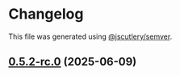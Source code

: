 # Changelog

This file was generated using [@jscutlery/semver](https://github.com/jscutlery/semver).

## [0.5.2-rc.0](https://github.com/Sitecore-PD/sitecore.cloudsdk.js/compare/utils-0.5.1...utils-0.5.2-rc.0) (2025-06-09)
